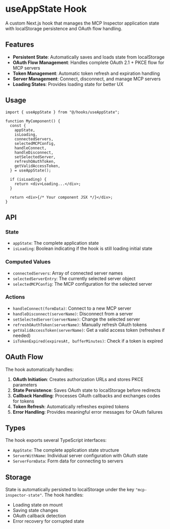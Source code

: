 # useAppState Hook

A custom Next.js hook that manages the MCP Inspector application state with localStorage persistence and OAuth flow handling.

## Features

- **Persistent State**: Automatically saves and loads state from localStorage
- **OAuth Flow Management**: Handles complete OAuth 2.1 + PKCE flow for MCP servers
- **Token Management**: Automatic token refresh and expiration handling
- **Server Management**: Connect, disconnect, and manage MCP servers
- **Loading States**: Provides loading state for better UX

## Usage

```tsx
import { useAppState } from "@/hooks/useAppState";

function MyComponent() {
  const {
    appState,
    isLoading,
    connectedServers,
    selectedMCPConfig,
    handleConnect,
    handleDisconnect,
    setSelectedServer,
    refreshOAuthToken,
    getValidAccessToken,
  } = useAppState();

  if (isLoading) {
    return <div>Loading...</div>;
  }

  return <div>{/* Your component JSX */}</div>;
}
```

## API

### State

- `appState`: The complete application state
- `isLoading`: Boolean indicating if the hook is still loading initial state

### Computed Values

- `connectedServers`: Array of connected server names
- `selectedServerEntry`: The currently selected server object
- `selectedMCPConfig`: The MCP configuration for the selected server

### Actions

- `handleConnect(formData)`: Connect to a new MCP server
- `handleDisconnect(serverName)`: Disconnect from a server
- `setSelectedServer(serverName)`: Change the selected server
- `refreshOAuthToken(serverName)`: Manually refresh OAuth tokens
- `getValidAccessToken(serverName)`: Get a valid access token (refreshes if needed)
- `isTokenExpired(expiresAt, bufferMinutes)`: Check if a token is expired

## OAuth Flow

The hook automatically handles:

1. **OAuth Initiation**: Creates authorization URLs and stores PKCE parameters
2. **State Persistence**: Saves OAuth state to localStorage before redirects
3. **Callback Handling**: Processes OAuth callbacks and exchanges codes for tokens
4. **Token Refresh**: Automatically refreshes expired tokens
5. **Error Handling**: Provides meaningful error messages for OAuth failures

## Types

The hook exports several TypeScript interfaces:

- `AppState`: The complete application state structure
- `ServerWithName`: Individual server configuration with OAuth state
- `ServerFormData`: Form data for connecting to servers

## Storage

State is automatically persisted to localStorage under the key `"mcp-inspector-state"`. The hook handles:

- Loading state on mount
- Saving state changes
- OAuth callback detection
- Error recovery for corrupted state
